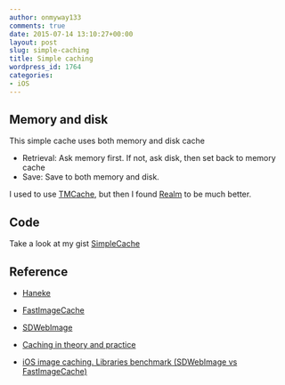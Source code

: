 ```yaml
---
author: onmyway133
comments: true
date: 2015-07-14 13:10:27+00:00
layout: post
slug: simple-caching
title: Simple caching
wordpress_id: 1764
categories:
- iOS
---
```


## Memory and disk



This simple cache uses both memory and disk cache
- Retrieval: Ask memory first. If not, ask disk, then set back to memory cache
- Save: Save to both memory and disk.

I used to use [TMCache](https://github.com/tumblr/TMCache), but then I found [Realm](https://realm.io/docs/objc/latest/) to be much better.



## Code



Take a look at my gist [SimpleCache](https://gist.github.com/onmyway133/50d7139314bc196bf2e2)



## Reference







  * [Haneke](https://github.com/Haneke/Haneke)


  * [FastImageCache](https://github.com/path/FastImageCache)


  * [SDWebImage](https://github.com/rs/SDWebImage)


  * [Caching in theory and practice](https://blogs.dropbox.com/tech/2012/10/caching-in-theory-and-practice/)


  * [iOS image caching. Libraries benchmark (SDWebImage vs FastImageCache)](https://bpoplauschi.wordpress.com/2014/03/21/ios-image-caching-sdwebimage-vs-fastimage/)


